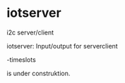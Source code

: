 # iotserver
i2c server/client

iotserver:
Input/output for serverclient

-timeslots 


is under construktion. 
